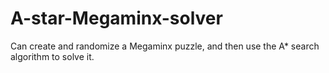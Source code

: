 # A-star-Megaminx-solver
Can create and randomize a Megaminx puzzle, and then use the A* search algorithm to solve it.
